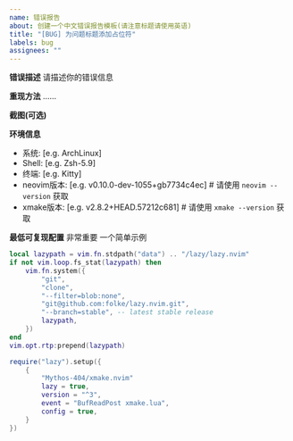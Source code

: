 ```yaml
---
name: 错误报告
about: 创建一个中文错误报告模板(请注意标题请使用英语)
title: "[BUG] 为问题标题添加占位符"
labels: bug
assignees: ""
---
```


**错误描述**
请描述你的错误信息

**重现方法**
......

**截图(可选)**

**环境信息**

- 系统: [e.g. ArchLinux]
- Shell: [e.g. Zsh-5.9]
- 终端: [e.g. Kitty]
- neovim版本: [e.g. v0.10.0-dev-1055+gb7734c4ec] # 请使用 `neovim --version` 获取
- xmake版本: [e.g. v2.8.2+HEAD.57212c681] # 请使用 `xmake --version` 获取

**最低可复现配置**
非常重要
一个简单示例

```lua
local lazypath = vim.fn.stdpath("data") .. "/lazy/lazy.nvim"
if not vim.loop.fs_stat(lazypath) then
	vim.fn.system({
		"git",
		"clone",
		"--filter=blob:none",
		"git@github.com:folke/lazy.nvim.git",
		"--branch=stable", -- latest stable release
		lazypath,
	})
end
vim.opt.rtp:prepend(lazypath)

require("lazy").setup({
    {
        "Mythos-404/xmake.nvim"
        lazy = true,
        version = "^3",
        event = "BufReadPost xmake.lua",
        config = true,
    }
})
```
